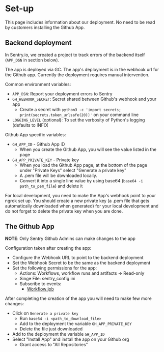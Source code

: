 # Set-up

This page includes information about our deployment. No need to be read by customers installing the Github App.

## Backend deployment

In Sentry.io, we created a project to track errors of the backend itself (`APP_DSN` in section below).

The app is deployed via GC. The app's deployment is in the webhook url for the Github app. Currently the deployment requires manual intervention.

Common environment variables:

- `APP_DSN`: Report your deployment errors to Sentry
- `GH_WEBHOOK_SECRET`: Secret shared between Github's webhook and your app
  - Create a secret with `python3 -c 'import secrets; print(secrets.token_urlsafe(20))'` on your command line
- `LOGGING_LEVEL` (optional): To set the verbosity of Python's logging (defaults to INFO)

Github App specific variables:

- `GH_APP_ID` - Github App ID
  - When you create the Github App, you will see the value listed in the page
- `GH_APP_PRIVATE_KEY` - Private key
  - When you load the Github App page, at the bottom of the page under "Private Keys" select "Generate a private key"
  - A .pem file will be downloaded locally.
  - Convert it into a single line value by using base64 (`base64 -i path_to_pem_file`) and delete it

For local development, you need to make the App's webhook point to your ngrok set up. You should create a new private key (a .pem file that gets automatically downloaded when generated) for your local development and do not forget to delete the private key when you are done.

## The Github App

**NOTE**: Only Sentry Github Admins can make changes to the app

Configuration taken after creating the app:

- Configure the Webhook URL to point to the backend deployment
- Set the Webhook Secret to be the same as the backend deployment
- Set the following permissions for the app:
  - Actions: Workflows, workflow runs and artifacts -> Read-only
  - Singe File: sentry_config.ini
  - Subscribe to events:
    - [Workflow job](https://docs.github.com/en/developers/webhooks-and-events/webhooks/webhook-events-and-payloads#workflow_job)

After completing the creation of the app you will need to make few more changes:

- Click on `Generate a private key`
  - Run `base64 -i <path_to_download_file>`
  - Add to the deployment the variable `GH_APP_PRIVATE_KEY`
  - Delete the file just downloaded
- Add to the deployment the variable `GH_APP_ID`
- Select "Install App" and install the app on your Github org
  - Grant access to "All Repositories"
